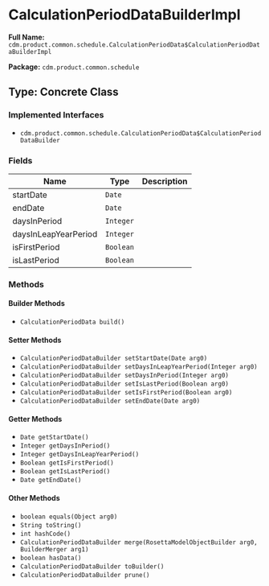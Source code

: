 # CalculationPeriodDataBuilderImpl

**Full Name:** `cdm.product.common.schedule.CalculationPeriodData$CalculationPeriodDataBuilderImpl`

**Package:** `cdm.product.common.schedule`

## Type: Concrete Class

### Implemented Interfaces

- `cdm.product.common.schedule.CalculationPeriodData$CalculationPeriodDataBuilder`

### Fields

| Name | Type | Description |
|------|------|-------------|
| startDate | `Date` |  |
| endDate | `Date` |  |
| daysInPeriod | `Integer` |  |
| daysInLeapYearPeriod | `Integer` |  |
| isFirstPeriod | `Boolean` |  |
| isLastPeriod | `Boolean` |  |

### Methods

#### Builder Methods

- `CalculationPeriodData build()`

#### Setter Methods

- `CalculationPeriodDataBuilder setStartDate(Date arg0)`
- `CalculationPeriodDataBuilder setDaysInLeapYearPeriod(Integer arg0)`
- `CalculationPeriodDataBuilder setDaysInPeriod(Integer arg0)`
- `CalculationPeriodDataBuilder setIsLastPeriod(Boolean arg0)`
- `CalculationPeriodDataBuilder setIsFirstPeriod(Boolean arg0)`
- `CalculationPeriodDataBuilder setEndDate(Date arg0)`

#### Getter Methods

- `Date getStartDate()`
- `Integer getDaysInPeriod()`
- `Integer getDaysInLeapYearPeriod()`
- `Boolean getIsFirstPeriod()`
- `Boolean getIsLastPeriod()`
- `Date getEndDate()`

#### Other Methods

- `boolean equals(Object arg0)`
- `String toString()`
- `int hashCode()`
- `CalculationPeriodDataBuilder merge(RosettaModelObjectBuilder arg0, BuilderMerger arg1)`
- `boolean hasData()`
- `CalculationPeriodDataBuilder toBuilder()`
- `CalculationPeriodDataBuilder prune()`

